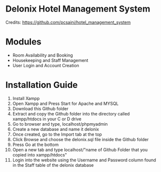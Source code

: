 # Delonix Hotel Management System

Credits: https://github.com/pcsaini/hotel_management_system

# Modules
- Room Availability and Booking
- Housekeeping and Staff Management
- User Login and Account Creation


# Installation Guide
1. Install Xampp
2. Open Xampp and Press Start for Apache and MYSQL
3. Download this Github folder
4. Extract and copy the Github folder into the directory called xampp/htdocs in your C or D drive
5. Go to browser and type, localhost/phpmyadmin
6. Create a new database and name it delonix
7. Once created, go to the Import tab at the top
8. Click Browse and choose the delonix.sql file inside the Github folder
9. Press Go at the bottom
10. Open a new tab and type localhost/"name of Github Folder that you copied into xampp/htdocs"
11. Login into the website using the Username and Password column found in the Staff table of the delonix database
